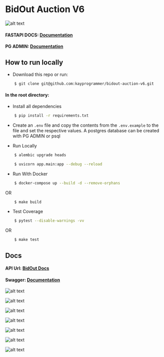 # BidOut Auction V6

![alt text](https://github.com/kayprogrammer/bidout-auction-v6/blob/main/display/fastapi.png?raw=true)


#### FASTAPI DOCS: [Documentation](https://fastapi.tiangolo.com/)

#### PG ADMIN: [Documentation](https://pgadmin.org) 


## How to run locally

* Download this repo or run: 
```bash
    $ git clone git@github.com:kayprogrammer/bidout-auction-v6.git
```

#### In the root directory:
- Install all dependencies
```bash
    $ pip install -r requirements.txt
```
- Create an `.env` file and copy the contents from the `.env.example` to the file and set the respective values. A postgres database can be created with PG ADMIN or psql

- Run Locally
```bash
    $ alembic upgrade heads 
```
```bash
    $ uvicorn app.main:app --debug --reload
```

- Run With Docker
```bash
    $ docker-compose up --build -d --remove-orphans
```
OR
```bash
    $ make build
```

- Test Coverage
```bash
    $ pytest --disable-warnings -vv
```
OR
```bash
    $ make test
```

## Docs
#### API Url: [BidOut Docs](http://127.0.0.1:8000/) 
#### Swagger: [Documentation](https://swagger.io/docs/)

![alt text](https://github.com/kayprogrammer/bidout-auction-v6/blob/main/display/display1.png?raw=true)

![alt text](https://github.com/kayprogrammer/bidout-auction-v6/blob/main/display/display2.png?raw=true)

![alt text](https://github.com/kayprogrammer/bidout-auction-v6/blob/main/display/display3.png?raw=true)

![alt text](https://github.com/kayprogrammer/bidout-auction-v6/blob/main/display/display4.png?raw=true)

![alt text](https://github.com/kayprogrammer/bidout-auction-v6/blob/main/display/display5.png?raw=true)

![alt text](https://github.com/kayprogrammer/bidout-auction-v6/blob/main/display/display6.png?raw=true)

![alt text](https://github.com/kayprogrammer/bidout-auction-v6/blob/main/display/display7.png?raw=true)
